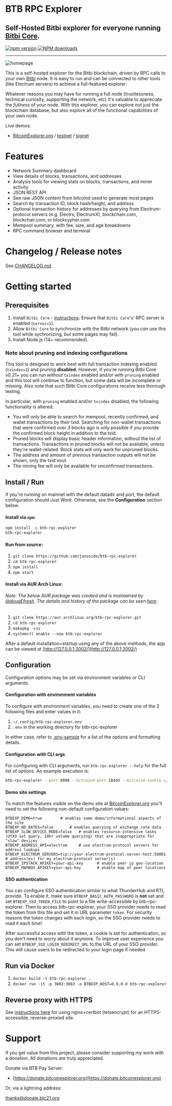 # BTB RPC Explorer

## Self-Hosted Bitbi explorer for everyone running [Bitbi Core](https://github.com/bitcoin/bitcoin).

[![npm version][npm-ver-img]][npm-ver-url] [![NPM downloads][npm-dl-alltime-img]][npm-dl-url]


---


![homepage](./public/img/screenshots/homepage.png)



This is a self-hosted explorer for the Bitbi blockchain, driven by RPC calls to your own [Bitbi](https://github.com/bitcoin/bitcoin) node. It is easy to run and can be connected to other tools (like Electrum servers) to achieve a full-featured explorer.

Whatever reasons you may have for running a full node (trustlessness, technical curiosity, supporting the network, etc) it's valuable to appreciate the *fullness* of your node. With this explorer, you can explore not just the blockchain database, but also explore all of the functional capabilities of your own node.

Live demos:

* [BitcoinExplorer.org](https://bitcoinexplorer.org) / [testnet](https://testnet.bitcoinexplorer.org) / [signet](https://signet.bitcoinexplorer.org)


# Features

* Network Summary dashboard
* View details of blocks, transactions, and addresses
* Analysis tools for viewing stats on blocks, transactions, and miner activity
* JSON REST API
* See raw JSON content from bitcoind used to generate most pages
* Search by transaction ID, block hash/height, and address
* Optional transaction history for addresses by querying from Electrum-protocol servers (e.g. Electrs, ElectrumX), blockchain.com, blockchair.com, or blockcypher.com
* Mempool summary, with fee, size, and age breakdowns
* RPC command browser and terminal


# Changelog / Release notes

See [CHANGELOG.md](/CHANGELOG.md).


# Getting started

## Prerequisites

1. Install `Bitbi Core` - [instructions](https://bitcoin.org/en/full-node). Ensure that `Bitbi Core`'s' RPC server is enabled (`server=1`).
2. Allow `Bitbi Core` to synchronize with the Bitbi network (you *can* use this tool while sychronizing, but some pages may fail).
3. Install Node.js (14+ recommended).

### Note about pruning and indexing configurations

This tool is designed to work best with full transaction indexing enabled (`txindex=1`) and pruning **disabled**. 
However, if you're running Bitbi Core v0.21+ you can run *without* `txindex` enabled and/or *with* `pruning` enabled and this tool will continue to function, but some data will be incomplete or missing. Also note that such Bitbi Core configurations receive less thorough testing.

In particular, with `pruning` enabled and/or `txindex` disabled, the following functionality is altered:

* You will only be able to search for mempool, recently confirmed, and wallet transactions by their txid. Searching for non-wallet transactions that were confirmed over 3 blocks ago is only possible if you provide the confirmed block height in addition to the txid.
* Pruned blocks will display basic header information, without the list of transactions. Transactions in pruned blocks will not be available, unless they're wallet-related. Block stats will only work for unpruned blocks.
* The address and amount of previous transaction outputs will not be shown, only the txid:vout.
* The mining fee will only be available for unconfirmed transactions.


## Install / Run

If you're running on mainnet with the default datadir and port, the default configuration should *Just Work*. Otherwise, see the **Configuration** section below.

#### Install via `npm`:

```bash
npm install -g btb-rpc-explorer
btb-rpc-explorer
```

#### Run from source:

1. `git clone https://github.com/janoside/btb-rpc-explorer`
2. `cd btb-rpc-explorer`
3. `npm install`
4. `npm start`


#### Install via AUR Arch Linux:

###### Note: The below AUR package was created and is maintained by [@dougEfresh](https://github.com/dougEfresh). The details and history of the package can be seen [here](https://aur.archlinux.org/packages/btb-rpc-explorer/).

1. `git clone https://aur.archlinux.org/btb-rpc-explorer.git`
2. `cd btb-rpc-explorer`
3. `makepkg -csi`
4. `systemctl enable --now btb-rpc-explorer`



After a default installation+startup using any of the above methods, the app can be viewed at [http://127.0.0.1:3002/](http://127.0.0.1:3002/)


## Configuration

Configuration options may be set via environment variables or CLI arguments.

#### Configuration with environment variables

To configure with environment variables, you need to create one of the 2 following files and enter values in it:

1. `~/.config/btb-rpc-explorer.env`
2. `.env` in the working directory for btb-rpc-explorer

In either case, refer to [.env-sample](.env-sample) for a list of the options and formatting details.

#### Configuration with CLI args

For configuring with CLI arguments, run `btb-rpc-explorer --help` for the full list of options. An example execution is:

```bash
btb-rpc-explorer --port 8080 --bitcoind-port 18443 --bitcoind-cookie ~/.bitcoin/regtest/.cookie
```

#### Demo site settings

To match the features visible on the demo site at [BitcoinExplorer.org](https://bitcoinexplorer.org) you'll need to set the following non-default configuration values:

    BTBEXP_DEMO=true 		# enables some demo/informational aspects of the site
    BTBEXP_NO_RATES=false		# enables querying of exchange rate data
    BTBEXP_SLOW_DEVICE_MODE=false	# enables resource-intensive tasks (UTXO set query, 24hr volume querying) that are inappropriate for "slow" devices
    BTBEXP_ADDRESS_API=electrum 	# use electrum-protocol servers for address lookups
    BTBEXP_ELECTRUM_SERVERS=tcp://your-electrum-protocol-server-host:50001		# address(es) for my electrum-protocol server(s)
    BTBEXP_IPSTACK_APIKEY=your-api-key		# enable peer ip geo-location
    BTBEXP_MAPBOX_APIKEY=your-api-key		# enable map of peer locations

#### SSO authentication

You can configure SSO authentication similar to what ThunderHub and RTL provide.
To enable it, make sure `BTBEXP_BASIC_AUTH_PASSWORD` is **not** set and set `BTBEXP_SSO_TOKEN_FILE` to point to a file write-accessible by btb-rpc-explorer.
Then to access btb-rpc-explorer, your SSO provider needs to read the token from this file and set it in URL parameter `token`.
For security reasons the token changes with each login, so the SSO provider needs to read it each time!

After successful access with the token, a cookie is set for authentication, so you don't need to worry about it anymore.
To improve user experience you can set `BTBEXP_SSO_LOGIN_REDIRECT_URL` to the URL of your SSO provider.
This will cause users to be redirected to your login page if needed.

## Run via Docker

1. `docker build -t btb-rpc-explorer .`
2. `docker run -it -p 3002:3002 -e BTBEXP_HOST=0.0.0.0 btb-rpc-explorer`


## Reverse proxy with HTTPS

See [instructions here](docs/nginx-reverse-proxy.md) for using nginx+certbot (letsencrypt) for an HTTPS-accessible, reverse-proxied site.


# Support

If you get value from this project, please consider supporting my work with a donation. All donations are truly appreciated.

Donate via BTB Pay Server:

* [https://donate.bitcoinexplorer.org](https://donate.bitcoinexplorer.org)

Or, via a lightning address:

thanks@donate.btc21.org


[npm-ver-img]: https://img.shields.io/npm/v/btb-rpc-explorer.svg?style=flat
[npm-ver-url]: https://www.npmjs.com/package/btb-rpc-explorer
[npm-dl-img]: http://img.shields.io/npm/dm/btb-rpc-explorer.svg?style=flat
[npm-dl-url]: https://npmcharts.com/compare/btb-rpc-explorer?minimal=true

[npm-dl-weekly-img]: https://badgen.net/npm/dw/btb-rpc-explorer?icon=npm&cache=300
[npm-dl-monthly-img]: https://badgen.net/npm/dm/btb-rpc-explorer?icon=npm&cache=300
[npm-dl-yearly-img]: https://badgen.net/npm/dy/btb-rpc-explorer?icon=npm&cache=300
[npm-dl-alltime-img]: https://badgen.net/npm/dt/btb-rpc-explorer?icon=npm&cache=300&label=total%20downloads


